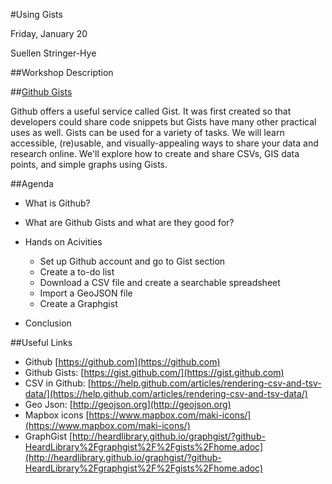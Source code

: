 #Using Gists 

Friday, January 20

Suellen Stringer-Hye

##Workshop Description

##[Github Gists](https://gist.github.com) 

Github offers a useful service called Gist. It was first created so  that developers could share code snippets but Gists have many other practical uses as well. Gists can be used for a variety of tasks. We will learn accessible, (re)usable, and visually-appealing ways to share your data and research online. We'll explore how to create and share CSVs, GIS data points, and simple graphs using Gists.

##Agenda

* What is Github?
* What are Github Gists and what are they good for? 
* Hands on Acivities
  * Set up Github account and go to Gist section
  * Create a to-do list 
  * Download a CSV file and create a searchable spreadsheet
  * Import a GeoJSON file 
  * Create a Graphgist 

* Conclusion

##Useful Links
* Github [https://github.com](https://github.com)
* Github Gists: [https://gist.github.com/](https://gist.github.com)
* CSV in Github: [https://help.github.com/articles/rendering-csv-and-tsv-data/](https://help.github.com/articles/rendering-csv-and-tsv-data/)
* Geo Json: [http://geojson.org](http://geojson.org)
* Mapbox icons [https://www.mapbox.com/maki-icons/](https://www.mapbox.com/maki-icons/)
* GraphGist [http://heardlibrary.github.io/graphgist/?github-HeardLibrary%2Fgraphgist%2F%2Fgists%2Fhome.adoc](http://heardlibrary.github.io/graphgist/?github-HeardLibrary%2Fgraphgist%2F%2Fgists%2Fhome.adoc)
